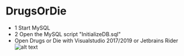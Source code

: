 # DrugsOrDie
* 1 Start MySQL
* 2 Open the MySQL script "InitializeDB.sql"
* Open Drugs or Die with Visualstudio 2017/2019 or Jetbrains Rider
![alt text](https://thehill.com/sites/default/files/styles/article_full/public/prescriptiondrugspills_getty.jpg?itok=IsnWoAn9)
